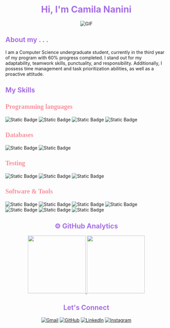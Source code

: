 <h1 align="center" style="color: #A76EE6;">Hi, I'm Camila Nanini</h1>
<p align="center">
    <img align="center" alt="GIF" src="https://i.pinimg.com/originals/e4/26/70/e426702edf874b181aced1e2fa5c6cde.gif" />
</p>

<h2 style="color: #A76EE6;">About my . . .</h2>
I am a Computer Science undergraduate student, currently in the third year of my program with 60% progress completed. 
I stand out for my adaptability, teamwork skills, punctuality, and responsibility. Additionally, I possess time management and 
task prioritization abilities, as well as a proactive attitude.

<h2 style="color: #A76EE6;">My Skills</h2>

<h3 style="color: #fa8e9a; font-family: Tahoma; font-size: 20px;">Programming languages</h3>

![Static Badge](https://img.shields.io/badge/C-%23393bc2?style=flat&logo=c)
![Static Badge](https://img.shields.io/badge/Python-%23bce9ff?style=flat&logo=python)
![Static Badge](https://img.shields.io/badge/Java%20Script-%23ffaa00?style=flat&logo=javascript)
![Static Badge](https://img.shields.io/badge/Java-%23F52D26?style=flat)

<h3 style="color: #fa8e9a; font-family: Tahoma; font-size: 20px;">Databases</h3>

![Static Badge](https://img.shields.io/badge/MySql-%2393d1ff?style=flat&logo=mysql)
![Static Badge](https://img.shields.io/badge/MongoDB-%2369cb6a?style=flat&logo=mongodb)

<h3 style="color: #fa8e9a; font-family: Tahoma; font-size: 20px;">Testing</h3>

![Static Badge](https://img.shields.io/badge/SpiraPlan-%23cbc900?style=flat)
![Static Badge](https://img.shields.io/badge/Rapise-%23ad68cb?style=flat)
![Static Badge](https://img.shields.io/badge/Selenium-%23befab1?style=flat&logo=selenium)

<h3 style="color: #fa8e9a; font-family: Tahoma; font-size: 20px;">Software & Tools</h3>

![Static Badge](https://img.shields.io/badge/Canva-%2300C4CC.svg?style=flat&logo=Canva&logoColor=white)
![Static Badge](https://img.shields.io/badge/Git%20-%23F05033.svg?logo=git&logoColor=white)
![Static Badge](https://img.shields.io/badge/Linux-FCC624?style=flat&logo=linux&logoColor=black)
![Static Badge](https://img.shields.io/badge/Visual%20Studio%20Code-0078d7.svg?logo=visual-studio-code&logoColor=white)
![Static Badge](https://img.shields.io/badge/React-%23458ea3?style=flat&logo=react)
![Static Badge](https://img.shields.io/badge/Jira-%2388b1ed?style=flat&logo=jira)
![Static Badge](https://img.shields.io/badge/PowerBI-%23ece91a?style=flat)

<h2 align="center" style="color: #A76EE6;">⚙️ GitHub Analytics</h2>
<p align="center">
<a href="https://github.com/CamilaNanini">
  <img height="180em" src="https://github-readme-stats-eight-theta.vercel.app/api?username=CamilaNanini&show_icons=true&theme=algolia&include_all_commits=true&count_private=true"/>
  <img height="180em" src="https://github-readme-stats-eight-theta.vercel.app/api/top-langs/?username=CamilaNanini&layout=compact&langs_count=8&theme=algolia"/>
</a>
</p>

<h2 align="center" style="color: #A76EE6;">Let's Connect</h2>
<p align="center">
  <!-- Proximamente <a href="https://candida-noronha.web.app/"><img src="" alt="Website"/></a> -->
	<a href="camila.nanini@mi.unc.edu.ar"><img src="https://img.icons8.com/bubbles/50/000000/gmail.png" alt="Gmail"/></a>
	<a href="https://github.com/CamilaNanini/"><img src="https://img.icons8.com/bubbles/50/000000/github.png" alt="GitHub"/></a>
	<a href="https://www.linkedin.com/in/camila-nanini-b030b9316/"><img src="https://img.icons8.com/bubbles/50/000000/linkedin.png" alt="LinkedIn"/></a>
	<a href="https://www.instagram.com/cami_nanini2307"><img src="https://img.icons8.com/bubbles/50/000000/instagram.png" alt="Instagram"/></a>
	
</p>